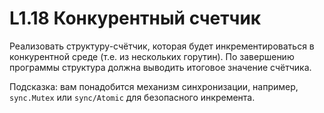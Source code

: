 # L1.18 Конкурентный счетчик

Реализовать структуру-счётчик, которая будет инкрементироваться в конкурентной среде (т.е. из нескольких горутин). По завершению программы структура должна выводить итоговое значение счётчика.

Подсказка: вам понадобится механизм синхронизации, например, `sync.Mutex` или `sync/Atomic` для безопасного инкремента.
